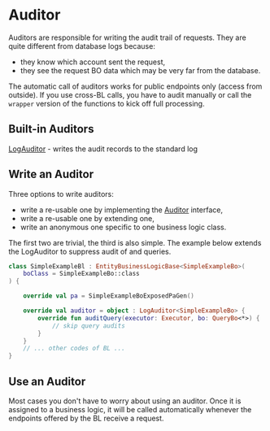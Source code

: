 # Auditor

Auditors are responsible for writing the audit trail of requests. They are
quite different from database logs because:

- they know which account sent the request,
- they see the request BO data which may be very far from the database.

<div data-zk-enrich="Note" data-zk-flavour="Danger" data-zk-title="Endpoint Only">

The automatic call of auditors works for public endpoints only (access from outside).
If you use cross-BL calls, you have to audit manually or call the `wrapper` version
of the functions to kick off full processing.

</div>

## Built-in Auditors

[LogAuditor](/core/core-core/src/jvmMain/kotlin/zakadabar/stack/backend/audit/LogAuditor.kt) - writes the audit records to the standard log

## Write an Auditor

Three options to write auditors:

- write a re-usable one by implementing the [Auditor](/core/core-core/src/commonMain/kotlin/zakadabar/stack/backend/audit/Auditor.kt) interface,
- write a re-usable one by extending one,
- write an anonymous one specific to one business logic class.

The first two are trivial, the third is also simple. The example below extends the LogAuditor to suppress audit of 
and queries.

```kotlin
class SimpleExampleBl : EntityBusinessLogicBase<SimpleExampleBo>(
    boClass = SimpleExampleBo::class
) {

    override val pa = SimpleExampleBoExposedPaGen()

    override val auditor = object : LogAuditor<SimpleExampleBo> {
        override fun auditQuery(executor: Executor, bo: QueryBo<*>) {
            // skip query audits
        }
    }
    // ... other codes of BL ...
}
```

## Use an Auditor

Most cases you don't have to worry about using an auditor. Once it is assigned
to a business logic, it will be called automatically whenever the endpoints
offered by the BL receive a request.